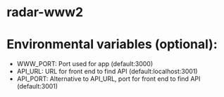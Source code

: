 # radar-www2

# Environmental variables (optional):
- WWW_PORT: Port used for app (default:3000)
- API_URL: URL for front end to find API (default:localhost:3001)
- API_PORT: Alternative to API_URL, port for front end to find API (default:3001)